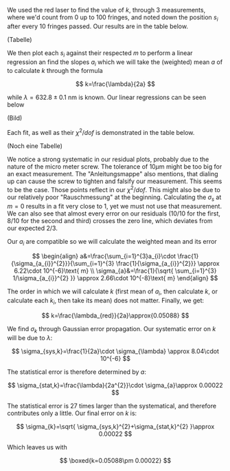 We used the red laser to find the value of $k$, through 3 measurements, where we'd count from 0 up to 100 fringes, and noted down the position $s_{i}$ after every 10 fringes passed. Our results are in the table below.

(Tabelle)

We then plot each $s_{i}$ against their respected $m$ to perform a linear regression an find the slopes $a_{i}$ which we will take the (weighted) mean $a$ of to calculate $k$ through the formula

$$
k=\frac{\lambda}{2a}
$$

while $\lambda=632.8\pm 0.1\text{ nm}$ is known. Our linear regressions can be seen below

(Bild)

Each fit, as well as their $\chi^{2} /dof$ is demonstrated in the table below.

(Noch eine Tabelle)

We notice a strong systematic in our residual plots, probably due to the nature of the micro meter screw. The tolerance of $10\mu\text{m}$ might be too big for an exact measurement. The "Anleitungsmappe" also mentions, that dialing up can cause the screw to tighten and falsify our measurement. This seems to be the case. Those points reflect in our $\chi^{2}/dof$. This might also be due to our relatively poor "Rauschmessung" at the beginning. Calculating the $\sigma_{s}$ at $m=0$ results in a fit very close to 1, yet we must not use that measurement. We can also see that almost every error on our residuals (10/10 for the first, 8/10 for the second and third) crosses the zero line, which deviates from our expected 2/3. 

Our $a_{i}$ are compatible so we will calculate the weighted mean and its error

$$
\begin{align}
a&=\frac{\sum_{i=1}^{3}a_{i}\cdot \frac{1}{\sigma_{a_{i}}^{2}}}{\sum_{i=1}^{3} \frac{1}{\sigma_{a_{i}}^{2}}} \approx 6.22\cdot 10^{-6}\text{ m} \\
\sigma_{a}&=\frac{1}{\sqrt{ \sum_{i=1}^{3} 1/\sigma_{a_{i}}^{2} }} \approx 2.66\cdot 10^{-8}\text{ m}
\end{align}
$$

The order in which we will calculate $k$ (first mean of $a_{i}$, then calculate $k$, or calculate each $k_{i}$, then take its mean) does not matter. Finally, we get:

$$
k=\frac{\lambda_{red}}{2a}\approx{0.05088}
$$

We find $\sigma_{k}$ through Gaussian error propagation. Our systematic error on $k$ will be due to $\lambda$:

$$
\sigma_{sys,k}=\frac{1}{2a}\cdot \sigma_{\lambda} \approx 8.04\cdot 10^{-6}
$$

The statistical error is therefore determined by $a$:

$$
\sigma_{stat,k}=\frac{\lambda}{2a^{2}}\cdot \sigma_{a}\approx 0.00022
$$

The statistical error is 27 times larger than the systematical, and therefore contributes only a little. Our final error on $k$ is:

$$
\sigma_{k}=\sqrt{ \sigma_{sys,k}^{2}+\sigma_{stat,k}^{2} }\approx 0.00022
$$

Which leaves us with

$$
\boxed{k=0.05088\pm 0.00022}
$$

